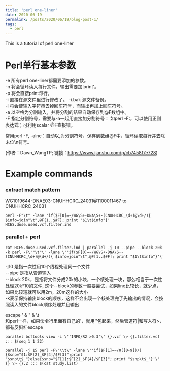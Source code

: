 ```yaml
---
title: 'perl one-liner'
date: 2020-06-19
permalink: /posts/2020/06/19/blog-post-1/
tags:
  - perl
---
```

This is a tutorial of perl one-liner

Perl单行基本参数
======
-e 所有perl one-liner都需要添加的参数。  
-n 将会循环读入每行文件，输出需要加‘print'。   
-p 将会直接print每行。   
-i 直接在源文件里进行修改了。 -i.bak 源文件备份。   
-l 将会使输入字符串去掉回车符号，而输出再加上回车符号。   
-a 以空格为分割输入，并将分割的结果自动保存到@F数组中。   
-F 指定分割符号，需要与-a一起用直接加分割符号： 如perl -F:，可以使用正则表达式；可利用scalar @F查报错。   
  
常用perl -F, -alne：自动以,为分割符号，保存到数组@F中，循环读取每行并去除末位\n符号。

(作者：Dawn_WangTP; 链接：https://www.jianshu.com/p/cb7458f7e728)


Example commands
======

### extract match pattern     
WG1019644-DNAE03-CNUHHCRC_24031@1100011467 to CNUHHCRC_24031

```
perl -F"\t" -lane 'if($F[0]=~/WG\S+-DNA\S+-(CNUHHCRC_\d+)@\d+/){ $info=join"\t",@F[1..$#F]; print "$1\t$info"}' HCES.dose.used.vcf.filter.ind
```

### parallel + perl

```
cat HCES.dose.used.vcf.filter.ind | parallel -j 10 --pipe --block 20k -k perl -F\'"\t"\' -lane \''if($F[0]=~/WG\S+-DNA\S+-(CNUHHCRC_\d+)@\d+/){ $info=join"\t",@F[1..$#F]; print "$1\t$info"}'\'
```

-j10 是指一次性用10个线程处理同一个文件  
--pipe 是指从管道输入  
--block 20k，是指将文件分成20k的小块，一个核处理一块，那么相当于一次性处理20k*10的文件, 这个--block的参数一般要尝试，如果line比较长，就少点，如果比较短就可以用2m，20m这样的大小  
-k表示保持输出block的顺序，这样不会出现一个核处理完了先输出的情况，会按照读入的文件block顺序处理并且输出  

escape ' & " & \t  
和perl一样，如果命令行里面有自己的'，就用\'\'包起来，然后管道符|和写入符>，都有反斜杠escape    

```
parallel bcftools view -i \''INFO/R2 >0.3'\' {}.vcf \> {}.filter.vcf ::: $(seq 1 1 22)
```

```
parallel -j 15 perl -F\"\\t\" -lane \''if($F[1]=~/0([0-9])/){$snp="$1:$F[2]_$F[4]/$F[3]";print "$snp\t$_"}else{$snp="$F[1]:$F[2]_$F[4]/$F[3]"; print "$snp\t$_"}'\' {} \> {}.2 ::: $(cat study.list)
```


